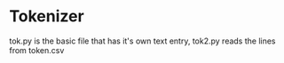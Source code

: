 # Tokenizer

tok.py is the basic file that has it's own text entry, tok2.py reads the lines from token.csv
